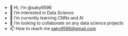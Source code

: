 - 👋 Hi, I’m @saky9596
- 👀 I’m interested in Data Science
- 🌱 I’m currently learning CNNs and AI
- 💞️ I’m looking to collaborate on any data science projects
- 📫 How to reach me saky9596@gmail.com


